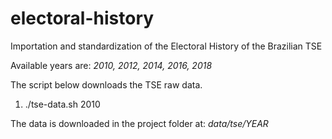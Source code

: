 # electoral-history
Importation and standardization of the Electoral History of the Brazilian TSE

Available years are: *2010, 2012, 2014, 2016, 2018*

The script below downloads the TSE raw data. 

1. ./tse-data.sh 2010

The data is downloaded in the project folder at: *data/tse/YEAR*

